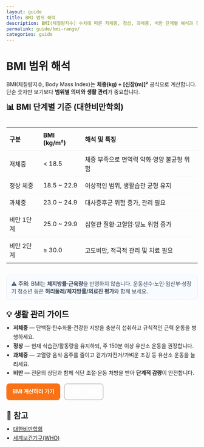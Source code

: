 ```yaml
---
layout: guide
title: BMI 범위 해석
description: BMI(체질량지수) 수치에 따른 저체중, 정상, 과체중, 비만 단계별 해석과 건강 가이드를 제공합니다.
permalink: guide/bmi-range/
categories: guide
---
```


<h1>BMI 범위 해석</h1>

<p class="note">BMI(체질량지수, Body Mass Index)는 <b>체중(kg) ÷ [신장(m)]²</b> 공식으로 계산합니다.  
단순 숫자만 보기보다 <b>범위별 의미와 생활 관리</b>가 중요합니다.</p>

<div class="card" style="max-width:860px;margin:0 auto;">
  <h2 style="margin-top:0">📊 BMI 단계별 기준 (대한비만학회)</h2>

  <div style="overflow-x:auto">
    <table style="width:100%;border-collapse:collapse">
      <thead>
        <tr>
          <th style="text-align:left;border-bottom:1px solid #e6ebf0;padding:10px 8px;">구분</th>
          <th style="text-align:left;border-bottom:1px solid #e6ebf0;padding:10px 8px;">BMI (kg/m²)</th>
          <th style="text-align:left;border-bottom:1px solid #e6ebf0;padding:10px 8px;">해석 및 특징</th>
        </tr>
      </thead>
      <tbody>
        <tr>
          <td style="padding:10px 8px;border-bottom:1px solid #f1f5f9;">저체중</td>
          <td style="padding:10px 8px;border-bottom:1px solid #f1f5f9;">&lt; 18.5</td>
          <td style="padding:10px 8px;border-bottom:1px solid #f1f5f9;">체중 부족으로 면역력 약화·영양 불균형 위험</td>
        </tr>
        <tr>
          <td style="padding:10px 8px;border-bottom:1px solid #f1f5f9;">정상 체중</td>
          <td style="padding:10px 8px;border-bottom:1px solid #f1f5f9;">18.5 ~ 22.9</td>
          <td style="padding:10px 8px;border-bottom:1px solid #f1f5f9;">이상적인 범위, 생활습관 균형 유지</td>
        </tr>
        <tr>
          <td style="padding:10px 8px;border-bottom:1px solid #f1f5f9;">과체중</td>
          <td style="padding:10px 8px;border-bottom:1px solid #f1f5f9;">23.0 ~ 24.9</td>
          <td style="padding:10px 8px;border-bottom:1px solid #f1f5f9;">대사증후군 위험 증가, 관리 필요</td>
        </tr>
        <tr>
          <td style="padding:10px 8px;border-bottom:1px solid #f1f5f9;">비만 1단계</td>
          <td style="padding:10px 8px;border-bottom:1px solid #f1f5f9;">25.0 ~ 29.9</td>
          <td style="padding:10px 8px;border-bottom:1px solid #f1f5f9;">심혈관 질환·고혈압·당뇨 위험 증가</td>
        </tr>
        <tr>
          <td style="padding:10px 8px;">비만 2단계</td>
          <td style="padding:10px 8px;">≥ 30.0</td>
          <td style="padding:10px 8px;">고도비만, 적극적 관리 및 치료 필요</td>
        </tr>
      </tbody>
    </table>
  </div>

  <div style="margin-top:14px;padding:12px;border:1px dashed #dbe4f0;border-radius:10px;background:#f8fbff;color:#334155">
    ⚠️ <b>주의</b>: BMI는 <b>체지방률·근육량</b>을 반영하지 않습니다. 운동선수·노인·임산부·성장기 청소년 등은
    <b>허리둘레/체지방률/의료진 평가</b>와 함께 보세요.
  </div>

  <h2 style="margin:22px 0 10px">💡 생활 관리 가이드</h2>
  <ul style="margin:0;padding-left:18px;line-height:1.7">
    <li><b>저체중</b> — 단백질·탄수화물·건강한 지방을 충분히 섭취하고 규칙적인 근력 운동을 병행하세요.</li>
    <li><b>정상</b> — 현재 식습관/활동량을 유지하되, 주 150분 이상 유산소 운동을 권장합니다.</li>
    <li><b>과체중</b> — 고열량 음식·음주를 줄이고 걷기/자전거/가벼운 조깅 등 유산소 운동을 늘리세요.</li>
    <li><b>비만</b> — 전문의 상담과 함께 식단 조절·운동 처방을 받아 <b>단계적 감량</b>이 안전합니다.</li>
  </ul>

<style>
/* 버튼 공통 스타일 */
a[class^="btn-"] {
  display: inline-block;
  padding: 10px 16px;
  border-radius: 8px;
  font-weight: 600;
  text-decoration: none;
  color: #fff;
  transition: background 0.3s ease;
}

/* 오렌지 버튼 */
.btn-orange {
  background: #f97316; /* Tailwind orange-500 */
}
.btn-orange:hover {
  background: #ea580c; /* Tailwind orange-600 */
}

/* 테두리만 있는 버튼 */
.btn-ghost {
  background: transparent;
  border: 2px solid #ccc;
  color: #333;
}
.btn-ghost:hover {
  background: #f3f4f6; /* hover 시 은은한 회색 */
}
</style>


  <div style="margin-top:16px;display:flex;gap:10px;flex-wrap:wrap">
    <a class="btn-orange" href="/health/bmi/">BMI 계산하러 가기</a>
    <a class="btn-ghost" href="/guide/">가이드 목록</a>
  </div>
</div>

<h2 style="margin:24px 0 10px">🔗 참고</h2>
<ul style="margin:0 0 24px; padding-left:18px; line-height:1.7">
  <li><a href="https://www.kosso.or.kr/" target="_blank" rel="noopener">대한비만학회</a></li>
  <li><a href="https://www.who.int/" target="_blank" rel="noopener">세계보건기구(WHO)</a></li>
</ul>
